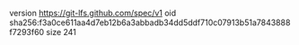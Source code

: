 version https://git-lfs.github.com/spec/v1
oid sha256:f3a0ce611aa4d7eb12b6a3abbadb34dd5ddf710c07913b51a7843888f7293f60
size 241
